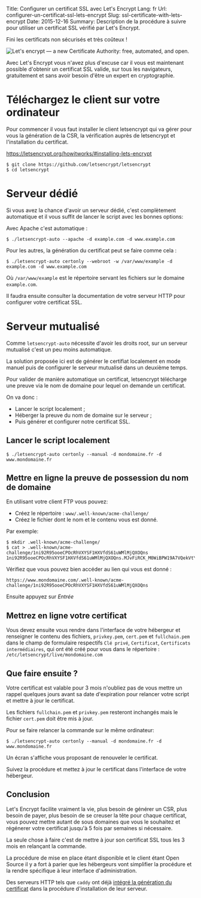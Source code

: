 Title: Configurer un certificat SSL avec Let's Encrypt
Lang: fr
Url: configurer-un-certificat-ssl-lets-encrypt
Slug: ssl-certificate-with-lets-encrypt
Date: 2015-12-16
Summary: Description de la procédure à suivre pour utiliser un certificat SSL vérifié par Let's Encrypt.

Fini les certificats non sécurisés et très coûteux !

![Let's encrypt — a new Certificate Authority:  free, automated, and open.]({filename}/images/letsencrypt-logo-horizontal.png)

Avec Let's Encrypt vous n'avez plus d'excuse car il vous est
maintenant possible d'obtenir un certificat SSL valide, sur tous les
navigateurs, gratuitement et sans avoir besoin d'être un expert en
cryptographie.

# Téléchargez le client sur votre ordinateur

Pour commencer il vous faut installer le client letsencrypt qui va
gérer pour vous la génération de la CSR, la vérification auprès de
letsencrypt et l'installation du certificat.

https://letsencrypt.org/howitworks/#installing-lets-encrypt

    $ git clone https://github.com/letsencrypt/letsencrypt
    $ cd letsencrypt


# Serveur dédié

Si vous avez la chance d'avoir un serveur dédié, c'est complètement
automatique et il vous suffit de lancer le script avec les bonnes options:

Avec Apache c'est automatique :

    $ ./letsencrypt-auto --apache -d example.com -d www.example.com

Pour les autres, la génération du certificat peut se faire comme cela :

    $ ./letsencrypt-auto certonly --webroot -w /var/www/example -d example.com -d www.example.com

Où ``/var/www/example`` est le répertoire servant les fichiers sur le domaine ``example.com``.

Il faudra ensuite consulter la documentation de votre serveur HTTP
pour configurer votre certificat SSL.


# Serveur mutualisé

Comme ``letsencrypt-auto`` nécessite d'avoir les droits root, sur un
serveur mutualisé c'est un peu moins automatique.

La solution proposée ici est de générer le certifiat localement en
mode manuel puis de configurer le serveur mutualisé dans un deuxième
temps.

Pour valider de manière automatique un certificat, letsencrypt
télécharge une preuve via le nom de domaine pour lequel on demande un
certificat.

On va donc :

 - Lancer le script localement ;
 - Héberger la preuve du nom de domaine sur le serveur ;
 - Puis générer et configurer notre certificat SSL.


## Lancer le script localement

    $ ./letsencrypt-auto certonly --manual -d mondomaine.fr -d www.mondomaine.fr


## Mettre en ligne la preuve de possession du nom de domaine

En utilisant votre client FTP vous pouvez:

- Créez le répertoire : `www/.well-known/acme-challenge/`
- Créez le fichier dont le nom et le contenu vous est donné.

Par exemple:

    $ mkdir .well-known/acme-challenge/
    $ cat > .well-known/acme-challenge/1ni92R95ooeCPOcRhVXYSF1HXVfdS61uWMlMjQXOQns
    1ni92R95ooeCPOcRhVXYSF1HXVfdS61uWMlMjQXOQns.MJvFiRCK_M0WiBPW19A7VQekVtY5sSojwa44TFcaUAw

Vérifiez que vous pouvez bien accéder au lien qui vous est donné :

    https://www.mondomaine.com/.well-known/acme-challenge/1ni92R95ooeCPOcRhVXYSF1HXVfdS61uWMlMjQXOQns

Ensuite appuyez sur *Entrée*


## Mettrez en ligne votre certificat

Vous devez ensuite vous rendre dans l'interface de votre hébergeur et
renseigner le contenu des fichiers, `privkey.pem`, `cert.pem` et
`fullchain.pem` dans le champ de formulaire respectifs `Clé privé`,
`Certificat`, `Certificats intermédiaires`, qui ont été créé pour vous
dans le répertoire : `/etc/letsencrypt/live/mondomaine.com`


## Que faire ensuite ?

Votre certificat est valable pour 3 mois n'oubliez pas de vous mettre
un rappel quelques jours avant sa date d'expiration pour relancer
votre script et mettre à jour le certificat.

Les fichiers `fullchain.pem` et `privkey.pem` resteront inchangés mais
le fichier `cert.pem` doit être mis à jour.

Pour se faire relancer la commande sur le même ordinateur:

    $ ./letsencrypt-auto certonly --manual -d mondomaine.fr -d www.mondomaine.fr

Un écran s'affiche vous proposant de renouveler le certificat.

Suivez la procédure et mettez à jour le certificat dans l'interface de
votre hébergeur.


## Conclusion

Let's Encrypt facilite vraiment la vie, plus besoin de générer un CSR,
plus besoin de payer, plus besoin de se creuser la tête pour chaque
certificat, vous pouvez mettre autant de sous domaines que vous le
souhaitez et régénerer votre certificat jusqu'à 5 fois par semaines si
nécessaire.

La seule chose à faire c'est de mettre à jour son certificat SSL tous
les 3 mois en relançant la commande.

La procédure de mise en place étant disponible et le client étant Open
Source il y a fort à parier que les hébergeurs vont simplifier la
procédure et la rendre spécifique à leur interface d'administration.

Des serveurs HTTP tels que ``caddy`` ont déjà
[intégré la génération du certificat](https://www.youtube.com/watch?v=nk4EWHvvZtI)
dans la procédure d'installation de leur serveur.
